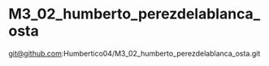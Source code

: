 # M3_02_humberto_perezdelablanca_osta
git@github.com:Humbertico04/M3_02_humberto_perezdelablanca_osta.git
